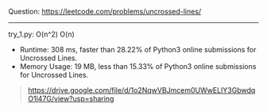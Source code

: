 Question: https://leetcode.com/problems/uncrossed-lines/

---

try_1.py: O(n^2) O(n)

* Runtime: 308 ms, faster than 28.22% of Python3 online submissions for Uncrossed Lines.
* Memory Usage: 19 MB, less than 15.33% of Python3 online submissions for Uncrossed Lines.

> https://drive.google.com/file/d/1o2NqwVBJmcem0UWwELIY3GbwdqO1l47G/view?usp=sharing
